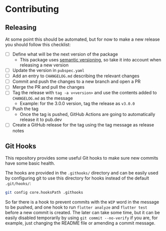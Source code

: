 # Contributing

## Releasing

At some point this should be automated, but for now to make a new release you
should follow this checklist:

- [ ] Define what will be the next version of the package
  - This package uses [semantic versioning](http://semver.org/), so take it
    into account when releasing a new version
- [ ] Update the version in `pubspec.yaml`
- [ ] Add an entry to `CHANGELOG.md` describing the relevant changes
- [ ] Commit and push the changes to a new branch and open a PR
- [ ] Merge the PR and pull the changes
- [ ] Tag the release with `tag -a v<version>` and use the contents added to
  `CHANGELOG.md` as the message
  - Example: for the 3.0.0 version, tag the release as `v3.0.0`
- [ ] Push the tag
  - Once the tag is pushed, GitHub Actions are going to automatically release
    it to pub.dev
- [ ] Create a GitHub release for the tag using the tag message as release
  notes

## Git Hooks

This repository provides some useful Git hooks to make sure new commits have
some basic health.

The hooks are provided in the `.githooks/` directory and can be easily used by
configuring git to use this directory for hooks instead of the default
`.git/hooks/`:

```sh
git config core.hooksPath .githooks
```

So far there is a hook to prevent commits with the `WIP` word in the message to
be pushed, and one hook to run `flutter analyze` and `flutter test` before
a new commit is created. The later can take some time, but it can be easily
disabled temporarily by using `git commit --no-verify` if you are, for example,
just changing the README file or amending a commit message.

